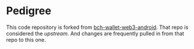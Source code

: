# Pedigree

This code repository is forked from [bch-wallet-web3-android](https://github.com/Permissionless-Software-Foundation/bch-wallet-web3-android). That repo is considered the *upstream*. And changes are frequently pulled in from that repo to this one.
